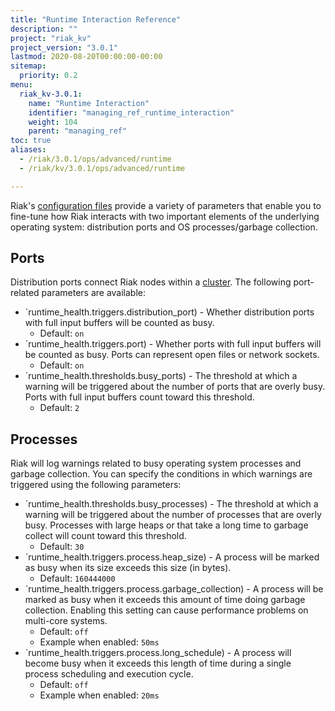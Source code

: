 ```yaml
---
title: "Runtime Interaction Reference"
description: ""
project: "riak_kv"
project_version: "3.0.1"
lastmod: 2020-08-20T00:00:00-00:00
sitemap:
  priority: 0.2
menu:
  riak_kv-3.0.1:
    name: "Runtime Interaction"
    identifier: "managing_ref_runtime_interaction"
    weight: 104
    parent: "managing_ref"
toc: true
aliases:
  - /riak/3.0.1/ops/advanced/runtime
  - /riak/kv/3.0.1/ops/advanced/runtime

---
```


[config reference]: {{<baseurl>}}riak/kv/3.0.1/configuring/reference
[concept clusters]: {{<baseurl>}}riak/kv/3.0.1/learn/concepts/clusters

Riak's [configuration files][config reference] provide a variety of parameters that
enable you to fine-tune how Riak interacts with two important elements
of the underlying operating system: distribution ports and OS
processes/garbage collection.

## Ports

Distribution ports connect Riak nodes within a [cluster][concept clusters]. The
following port-related parameters are available:

* `runtime_health.triggers.distribution_port) - Whether distribution
  ports with full input buffers will be counted as busy.
  * Default: `on`
* `runtime_health.triggers.port) - Whether ports with full input
  buffers will be counted as busy. Ports can represent open files or network sockets.
  * Default: `on`
* `runtime_health.thresholds.busy_ports) - The threshold at which a
  warning will be triggered about the number of ports that are overly
  busy. Ports with full input buffers count toward this threshold.
  * Default: `2`

## Processes

Riak will log warnings related to busy operating system processes and
garbage collection. You can specify the conditions in which warnings are
triggered using the following parameters:

* `runtime_health.thresholds.busy_processes) - The threshold at which
  a warning will be triggered about the number of processes that are
  overly busy. Processes with large heaps or that take a long time to
  garbage collect will count toward this threshold.
  * Default: `30`
* `runtime_health.triggers.process.heap_size) - A process will be
  marked as busy when its size exceeds this size (in bytes).
  * Default: `160444000`
* `runtime_health.triggers.process.garbage_collection) - A process
  will be marked as busy when it exceeds this amount of time doing
  garbage collection. Enabling this setting can cause performance
  problems on multi-core systems.
  * Default: `off`
  * Example when enabled: `50ms`
* `runtime_health.triggers.process.long_schedule) - A process will
  become busy when it exceeds this length of time during a single
  process scheduling and execution cycle.
  * Default: `off`
  * Example when enabled: `20ms`

